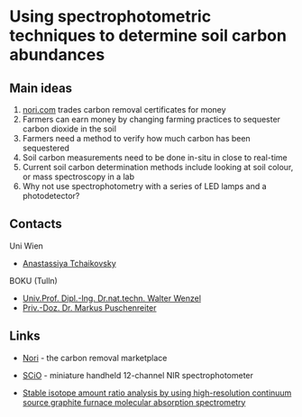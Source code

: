 # Using spectrophotometric techniques to determine soil carbon abundances 

## Main ideas

1. [nori.com](nori.com) trades carbon removal certificates for money
2. Farmers can earn money by changing farming practices to sequester carbon dioxide in the soil
3. Farmers need a method to verify how much carbon has been sequestered
4. Soil carbon measurements need to be done in-situ in close to real-time
5. Current soil carbon determination methods include looking at soil colour, or mass spectroscopy in a lab
6. Why not use spectrophotometry with a series of LED lamps and a photodetector?  


## Contacts

Uni Wien
* [Anastassiya Tchaikovsky](anastassiya.tchaikovsky@univie.ac.at)

BOKU (Tulln)
* [Univ.Prof. Dipl.-Ing. Dr.nat.techn. Walter Wenzel](walter.wenzel@boku.ac.at)
* [Priv.-Doz. Dr. Markus Puschenreiter](markus.puschenreiter@boku.ac.at)


## Links

* [Nori](https://nori.com/) - the carbon removal marketplace
* [SCiO](https://www.consumerphysics.com/business/technology/#) - miniature handheld 12-channel NIR spectrophotometer



* [Stable isotope amount ratio analysis by using high-resolution continuum source 
graphite furnace molecular absorption 
spectrometry](https://www.bam.de/Content/EN/News-announcements/2017/2017-11-14-bam-isas-and-salsa-research-on-isotopes.html)